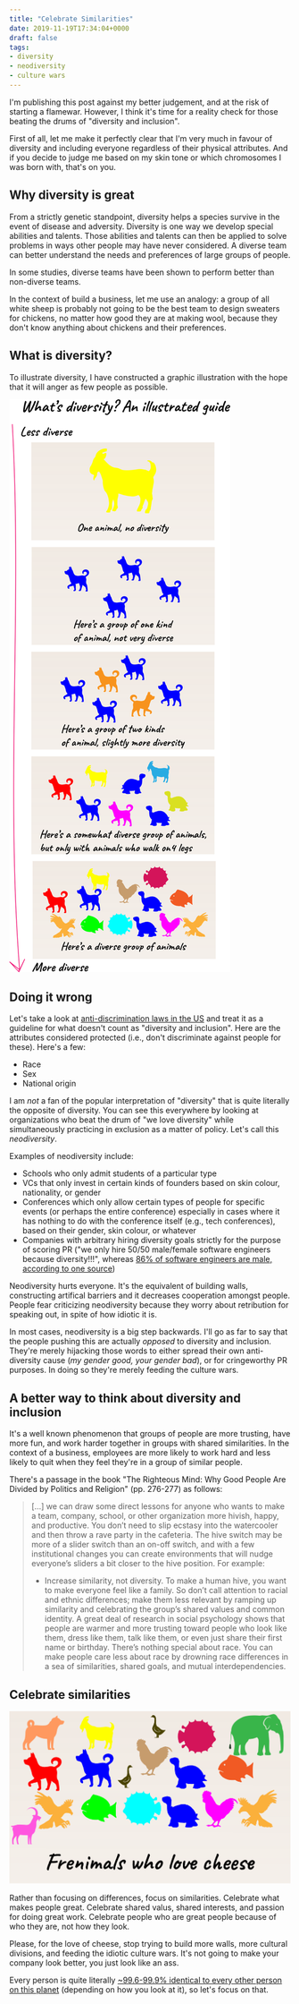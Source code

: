 ```yaml
---
title: "Celebrate Similarities"
date: 2019-11-19T17:34:04+0000
draft: false
tags:
- diversity
- neodiversity
- culture wars
---
```


I'm publishing this post against my better judgement, and at the risk of starting a flamewar. However, I think it's time for a reality check for those beating the drums of "diversity and inclusion".

First of all, let me make it perfectly clear that I'm very much in favour of diversity and including everyone regardless of their physical attributes. And if you decide to judge me based on my skin tone or which chromosomes I was born with, that's on you.

## Why diversity is great

From a strictly genetic standpoint, diversity helps a species survive in the event of disease and adversity. Diversity is one way we develop special abilities and talents. Those abilities and talents can then be applied to solve problems in ways other people may have never considered. A diverse team can better understand the needs and preferences of large groups of people.

In some studies, diverse teams have been shown to perform better than non-diverse teams.

In the context of build a business, let me use an analogy: a group of all white sheep is probably not going to be the best team to design sweaters for chickens, no matter how good they are at making wool, because they don't know anything about chickens and their preferences.

## What is diversity?

To illustrate diversity, I have constructed a graphic illustration with the hope that it will anger as few people as possible.

<img src="animal-frens.svg" alt="Illustrated guide to diversity" class="tc mw-100 pa3" />

## Doing it wrong

Let's take a look at [anti-discrimination laws in the US](https://en.wikipedia.org/wiki/Employment_discrimination_law_in_the_United_States) and treat it as a guideline for what doesn't count as "diversity and inclusion". Here are the attributes considered protected (i.e., don't discriminate against people for these). Here's a few:

- Race
- Sex
- National origin

I am _not_ a fan of the popular interpretation of "diversity" that is quite literally the opposite of diversity. You can see this everywhere by looking at organizations who beat the drum of "we love diversity" while simultaneously practicing in exclusion as a matter of policy. Let's call this _neodiversity_.

Examples of neodiversity include:

- Schools who only admit students of a particular type
- VCs that only invest in certain kinds of founders based on skin colour, nationality, or gender
- Conferences which only allow certain types of people for specific events (or perhaps the entire conference) especially in cases where it has nothing to do with the conference itself (e.g., tech conferences), based on their gender, skin colour, or whatever
- Companies with arbitrary hiring diversity goals strictly for the purpose of scoring PR ("we only hire 50/50 male/female software engineers because diversity!!!", whereas [86% of software engineers are male, according to one source](https://careersmart.org.uk/occupations/equality/which-jobs-do-men-and-women-do-occupational-breakdown-gender))

Neodiversity hurts everyone. It's the equivalent of building walls, constructing artifical barriers and it decreases cooperation amongst people. People fear criticizing neodiversity because they worry about retribution for speaking out, in spite of how idiotic it is.

In most cases, neodiversity is a big step backwards. I'll go as far to say that the people pushing this are actually _opposed_ to diversity and inclusion. They're merely hijacking those words to either spread their own anti-diversity cause (_my gender good, your gender bad_), or for cringeworthy PR purposes. In doing so they're merely feeding the culture wars.

## A better way to think about diversity and inclusion

It's a well known phenomenon that groups of people are more trusting, have more fun, and work harder together in groups with shared similarities. In the context of a business, employees are more likely to work hard and less likely to quit when they feel they're in a group of similar people.

There's a passage in the book "The Righteous Mind: Why Good People Are Divided by Politics and Religion" (pp. 276-277) as follows:

> [...] we can draw some direct lessons for anyone who wants to make a team, company, school, or other organization more hivish, happy, and productive. You don’t need to slip ecstasy into the watercooler and then throw a rave party in the cafeteria. The hive switch may be more of a slider switch than an on-off switch, and with a few institutional changes you can create environments that will nudge everyone’s sliders a bit closer to the hive position. For example:
> 
> - Increase similarity, not diversity. To make a human hive, you want to make everyone feel like a family. So don’t call attention to racial and ethnic differences; make them less relevant by ramping up similarity and celebrating the group’s shared values and common identity. A great deal of research in social psychology shows that people are warmer and more trusting toward people who look like them, dress like them, talk like them, or even just share their first name or birthday. There’s nothing special about race. You can make people care less about race by drowning race differences in a sea of similarities, shared goals, and mutual interdependencies.

## Celebrate similarities

<img src="frenimals.svg" alt="Frenimals" class="tc fr pl4 pr4 pb4" width="520" />

Rather than focusing on differences, focus on similarities. Celebrate what makes people great. Celebrate shared valus, shared interests, and passion for doing great work. Celebrate people who are great people because of who they are, not how they look.

Please, for the love of cheese, stop trying to build more walls, more cultural divisions, and feeding the idiotic culture wars. It's not going to make your company look better, you just look like an ass.

Every person is quite literally [~99.6-99.9% identical to every other person on this planet](https://en.wikipedia.org/wiki/Human_genetic_variation) (depending on how you look at it), so let's focus on that.
